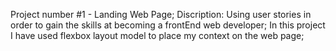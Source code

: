 Project number #1 - Landing Web Page;
Discription: Using user stories in order to gain the skills at becoming a frontEnd web developer;
             In this project I have used flexbox layout model to place my context on the web page;
